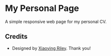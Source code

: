 # My Personal Page
A simple responsive web page for my personal CV.

## Credits
* Designed by [Xiaoying Riley](https://github.com/xriley/DevResume-Theme). Thank you!
